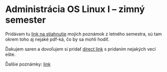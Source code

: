 <h1>Administrácia OS Linux I – zimný semester</h1><p>Pridávam tu <a href="http://www.edisk.sk/stahni/50041/AOSL_I.zip_2.31MB.html">link na stiahnutie</a> mojich poznámok z letného semestra, sú tam okrem toho aj nejaké pdf-ká, čo by sa mohli hodiť.</p><p>Ďakujem saren a dovoľujem si pridať <a href="http://hron.fei.tuke.sk/~cenkner/AOSL/AOSLI.zip">direct link</a> s pridaním nejakých vecí ešte.</p><p>Ďalšie poznámky: <a href="http://hron.fei.tuke.sk/~cenkner/AOSL/AOSLI..rar">link</a></p>